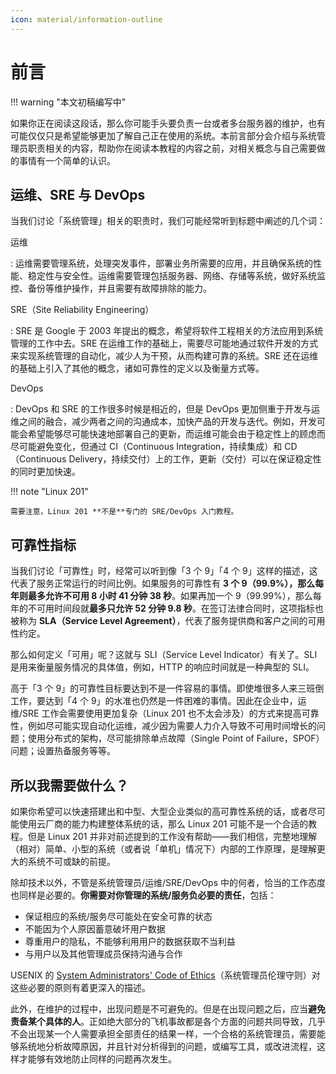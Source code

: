 ```yaml
---
icon: material/information-outline
---
```


# 前言

!!! warning "本文初稿编写中"

如果你正在阅读这段话，那么你可能手头要负责一台或者多台服务器的维护，也有可能仅仅只是希望能够更加了解自己正在使用的系统。本前言部分会介绍与系统管理员职责相关的内容，帮助你在阅读本教程的内容之前，对相关概念与自己需要做的事情有一个简单的认识。

## 运维、SRE 与 DevOps

当我们讨论「系统管理」相关的职责时，我们可能经常听到标题中阐述的几个词：

运维

:   运维需要管理系统，处理突发事件，部署业务所需要的应用，并且确保系统的性能、稳定性与安全性。运维需要管理包括服务器、网络、存储等系统，做好系统监控、备份等维护操作，并且需要有故障排除的能力。

SRE（Site Reliability Engineering）

:   SRE 是 Google 于 2003 年提出的概念，希望将软件工程相关的方法应用到系统管理的工作中去。SRE 在运维工作的基础上，需要尽可能地通过软件开发的方式来实现系统管理的自动化，减少人为干预，从而构建可靠的系统。SRE 还在运维的基础上引入了其他的概念，诸如可靠性的定义以及衡量方式等。

DevOps

:   DevOps 和 SRE 的工作很多时候是相近的，但是 DevOps 更加侧重于开发与运维之间的融合，减少两者之间的沟通成本，加快产品的开发与迭代。例如，开发可能会希望能够尽可能快速地部署自己的更新，而运维可能会由于稳定性上的顾虑而尽可能避免变化，但通过 CI（Continuous Integration，持续集成）和 CD（Continuous Delivery，持续交付）上的工作，更新（交付）可以在保证稳定性的同时更加快速。

!!! note "Linux 201"

    需要注意，Linux 201 **不是**专门的 SRE/DevOps 入门教程。

## 可靠性指标

当我们讨论「可靠性」时，经常可以听到像「3 个 9」「4 个 9」这样的描述，这代表了服务正常运行的时间比例。如果服务的可靠性有 **3 个 9（99.9%），那么每年则最多允许不可用 8 小时 41 分钟 38 秒**。如果再加一个 9（99.99%），那么每年的不可用时间段就**最多只允许 52 分钟 9.8 秒**。在签订法律合同时，这项指标也被称为 **SLA（Service Level Agreement）**，代表了服务提供商和客户之间的可用性约定。

那么如何定义「可用」呢？这就与 SLI（Service Level Indicator）有关了。SLI 是用来衡量服务情况的具体值，例如，HTTP 的响应时间就是一种典型的 SLI。

高于「3 个 9」的可靠性目标要达到不是一件容易的事情。即使堆很多人来三班倒工作，要达到「4 个 9」的水准也仍然是一件困难的事情。因此在企业中，运维/SRE 工作会需要使用更加复杂（Linux 201 也不太会涉及）的方式来提高可靠性，例如尽可能实现自动化运维，减少因为需要人力介入导致不可用时间增长的问题；使用分布式的架构，尽可能排除单点故障（Single Point of Failure，SPOF）问题；设置热备服务等等。

## 所以我需要做什么？

如果你希望可以快速搭建出和中型、大型企业类似的高可靠性系统的话，或者尽可能使用云厂商的能力构建整体系统的话，那么 Linux 201 可能不是一个合适的教程。但是 Linux 201 并非对前述提到的工作没有帮助——我们相信，完整地理解（相对）简单、小型的系统（或者说「单机」情况下）内部的工作原理，是理解更大的系统不可或缺的前提。

除却技术以外，不管是系统管理员/运维/SRE/DevOps 中的何者，恰当的工作态度也同样是必要的。**你需要对你管理的系统/服务负必要的责任**，包括：

- 保证相应的系统/服务尽可能处在安全可靠的状态
- 不能因为个人原因蓄意破坏用户数据
- 尊重用户的隐私，不能够利用用户的数据获取不当利益
- 与用户以及其他管理成员保持沟通与合作

USENIX 的 [System Administrators' Code of Ethics](https://www.usenix.org/system-administrators-code-ethics)（系统管理员伦理守则）对这些必要的原则有着更深入的描述。

此外，在维护的过程中，出现问题是不可避免的。但是在出现问题之后，应当**避免责备某个具体的人**。正如绝大部分的飞机事故都是各个方面的问题共同导致，几乎不会出现某一个人需要承担全部责任的结果一样，一个合格的系统管理员，需要能够系统地分析故障原因，并且针对分析得到的问题，或编写工具，或改进流程，这样才能够有效地防止同样的问题再次发生。
